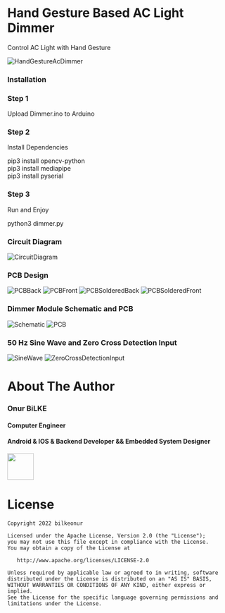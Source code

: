 # Hand Gesture Based AC Light Dimmer

Control AC Light with Hand Gesture

![HandGestureAcDimmer](https://github.com/bilkeonur/HandGestureAcDimmer/blob/main/Images/test.png)

### Installation

### Step 1
Upload Dimmer.ino to Arduino

### Step 2
Install Dependencies

pip3 install opencv-python\
pip3 install mediapipe\
pip3 install pyserial

### Step 3
Run and Enjoy

python3 dimmer.py

### Circuit Diagram

![CircuitDiagram](https://github.com/bilkeonur/HandGestureAcDimmer/blob/main/Images/schematic.png)

### PCB Design

![PCBBack](https://github.com/bilkeonur/HandGestureAcDimmer/blob/main/Images/pcb_back.jpg)
![PCBFront](https://github.com/bilkeonur/HandGestureAcDimmer/blob/main/Images/pcb_front.jpg)
![PCBSolderedBack](https://github.com/bilkeonur/HandGestureAcDimmer/blob/main/Images/pcb_soldered_back.jpg)
![PCBSolderedFront](https://github.com/bilkeonur/HandGestureAcDimmer/blob/main/Images/pcb_soldered_front.jpg)

### Dimmer Module Schematic and PCB

![Schematic](https://github.com/bilkeonur/HandGestureAcDimmer/blob/main/Images/ac_dimmer_schematic.png)
![PCB](https://github.com/bilkeonur/HandGestureAcDimmer/blob/main/Images/ac_dimmer_pcb.png)

### 50 Hz Sine Wave and Zero Cross Detection Input

![SineWave](https://github.com/bilkeonur/HandGestureAcDimmer/blob/main/Images/sine_wave.png)
![ZeroCrossDetectionInput](https://github.com/bilkeonur/HandGestureAcDimmer/blob/main/Images/rectified_sine_wave.png)


# About The Author

### Onur BiLKE

#### Computer Engineer
#### Android & IOS & Backend Developer && Embedded System Designer

<a href="https://www.linkedin.com/in/onur-bilke-55b04275/"><img src="https://github.com/aritraroy/social-icons/blob/master/linkedin-icon.png?raw=true" width="60"></a>

# License

```
Copyright 2022 bilkeonur

Licensed under the Apache License, Version 2.0 (the "License");
you may not use this file except in compliance with the License.
You may obtain a copy of the License at

   http://www.apache.org/licenses/LICENSE-2.0

Unless required by applicable law or agreed to in writing, software
distributed under the License is distributed on an "AS IS" BASIS,
WITHOUT WARRANTIES OR CONDITIONS OF ANY KIND, either express or implied.
See the License for the specific language governing permissions and
limitations under the License.
```
